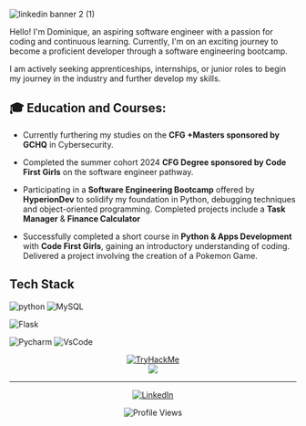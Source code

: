 ![linkedin banner 2 (1)](https://github.com/dominiquette/dominiquette/assets/119539825/90920d8a-ea28-46e3-b125-235f450075c1)

Hello! I'm Dominique, an aspiring software engineer with a passion for coding and continuous learning.  Currently, I'm on an exciting journey to become a proficient developer through a software engineering bootcamp.

I am actively seeking apprenticeships, internships, or junior roles to begin my journey in the industry and further develop my skills.

## 🎓 Education and Courses:

- Currently furthering my studies on the **CFG +Masters sponsored by GCHQ** in Cybersecurity.

- Completed the summer cohort 2024 **CFG Degree sponsored by Code First Girls** on the software engineer pathway.

- Participating in a **Software Engineering Bootcamp** offered by **HyperionDev** to solidify my foundation in Python, debugging techniques and object-oriented programming. Completed projects include a **Task Manager** & **Finance Calculator**
  
- Successfully completed a short course in **Python & Apps Development** with **Code First Girls**, gaining an introductory understanding of coding. Delivered a project involving the creation of a Pokemon Game.



## Tech Stack

![python](https://img.shields.io/badge/Python-FFD43B?style=for-the-badge&logo=python&logoColor=blue)
![MySQL](https://img.shields.io/badge/MySQL-005C84?style=for-the-badge&logo=mysql&logoColor=white)

![Flask](https://img.shields.io/badge/Flask-000000?style=for-the-badge&logo=flask&logoColor=white)


![Pycharm](https://img.shields.io/badge/PyCharm-000000.svg?&style=for-the-badge&logo=PyCharm&logoColor=white)
![VsCode](https://img.shields.io/badge/VSCode-0078D4?style=for-the-badge&logo=visual%20studio%20code&logoColor=white)





<div align="center">
  <a href="https://github.com/dominiquette">
    <img src="https://tryhackme-badges.s3.amazonaws.com/dompac.png" alt="TryHackMe">
  </a>
</div>


<div align="center">
  <a href="https://github.com/dominiquette">
    <img src="https://github-readme-stats.vercel.app/api?username=dominiquette&show_icons=true&theme=tokyonight&hide=stars">
  </a>
</div>




<hr>

<p align="center">
  <a target="_blank" href="https://www.linkedin.com/in/dominique-p"><img src="https://img.shields.io/badge/-LinkedIn-0077B5?style=for-the-badge&logo=Linkedin&logoColor=white" alt="LinkedIn"></a>
</p>


<p align="center">
  <img src="https://komarev.com/ghpvc/?username=dominiquette&color=00fffc&style=flat-square&abbreviated=true" alt="Profile Views" />
</p>



